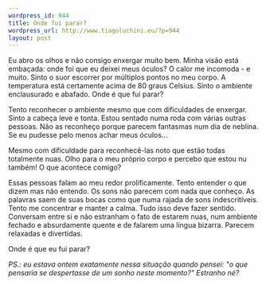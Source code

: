 ```yaml
--- 
wordpress_id: 944
title: Onde fui parar?
wordpress_url: http://www.tiagoluchini.eu/?p=944
layout: post
---
```

Eu abro os olhos e não consigo enxergar muito bem. Minha visão está embaçada: onde foi que eu deixei meus óculos? O calor me incomoda - e muito. Sinto o suor escorrer por múltiplos pontos no meu corpo. A temperatura está certamente acima de 80 graus Celsius. Sinto o ambiente enclausurado e abafado. Onde é que fui parar?

Tento reconhecer o ambiente mesmo que com dificuldades de enxergar. Sinto a cabeça leve e tonta. Estou sentado numa roda com várias outras pessoas. Não as reconheço porque parecem fantasmas num dia de neblina. Se eu pudesse pelo menos achar meus óculos...

Mesmo com dificuldade para reconhecê-las noto que estão todas totalmente nuas. Olho para o meu próprio corpo e percebo que estou nu também! O que acontece comigo?

Essas pessoas falam ao meu redor prolificamente. Tento entender o que dizem mas não entendo. Os sons não parecem com nada que conheço. As palavras saem de suas bocas como que numa rajada de sons indescritíveis. Tento me concentrar e manter a calma. Tudo isso deve fazer sentido. Conversam entre si e não estranham o fato de estarem nuas, num ambiente fechado e absurdamente quente e de falarem uma língua bizarra. Parecem relaxadas e divertidas.

Onde é que eu fui parar?

<em>PS.: eu estava ontem exatamente nessa situação quando pensei: "o que pensaria se despertasse de um sonho neste momento?" Estranho né?</em>
